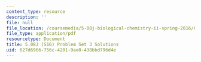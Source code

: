 ```yaml
---
content_type: resource
description: ''
file: null
file_location: /coursemedia/5-08j-biological-chemistry-ii-spring-2016/627d6966756c42019ae0438bbd796d4e_MIT5_08jS16ps3_soln.pdf
file_type: application/pdf
resourcetype: Document
title: 5.08J (S16) Problem Set 3 Solutions
uid: 627d6966-756c-4201-9ae0-438bbd796d4e
---
```


